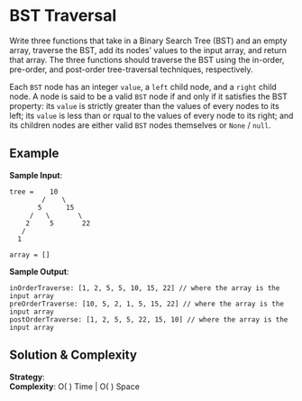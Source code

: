 # BST Traversal  
Write three functions that take in a Binary Search Tree (BST) and an empty array, traverse the BST, add its nodes' values to the input array, and return that array. The three functions should traverse the BST using the in-order, pre-order, and post-order tree-traversal techniques, respectively.  

Each `BST` node has an integer `value`, a `left` child node, and a `right` child node. A node is said to be a valid `BST` node if and only if it satisfies the BST property: its `value` is strictly greater than the values of every nodes to its left; its `value` is less than or rqual to the values of every node to its right; and its children nodes are either valid `BST` nodes themselves or `None` / `null`.  

## Example  
__Sample Input__:  
```
tree =    10
        /    \
       5      15
     /   \       \
    2     5       22
   /
  1 

array = []
```
__Sample Output__:  
```
inOrderTraverse: [1, 2, 5, 5, 10, 15, 22] // where the array is the input array
preOrderTraverse: [10, 5, 2, 1, 5, 15, 22] // where the array is the input array
postOrderTraverse: [1, 2, 5, 5, 22, 15, 10] // where the array is the input array
```

## Solution & Complexity  
__Strategy__:  
__Complexity__: O( ) Time | O( ) Space